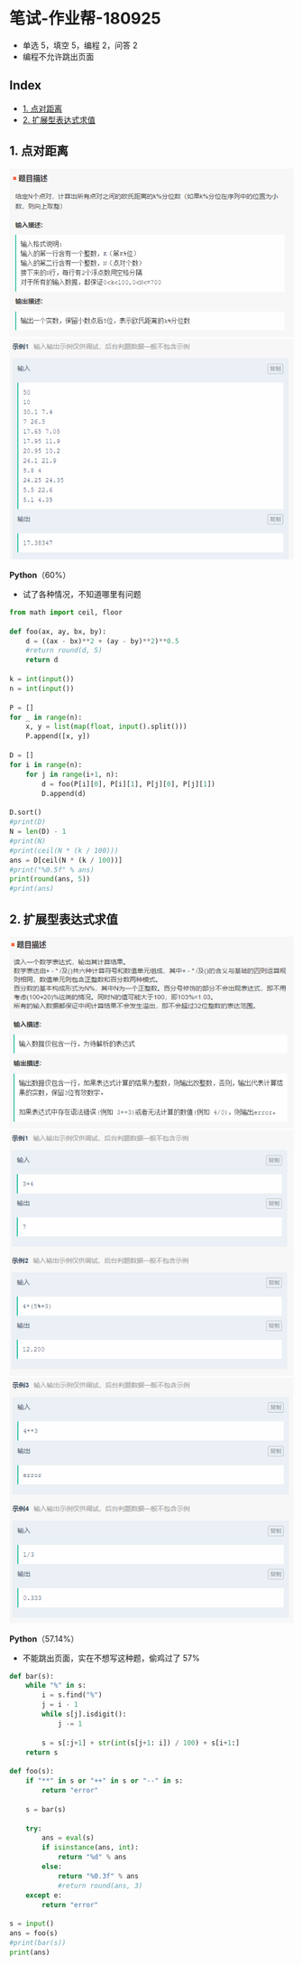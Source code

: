 笔试-作业帮-180925
===
- 单选 5，填空 5，编程 2，问答 2
- 编程不允许跳出页面

Index
---
<!-- TOC -->

- [1. 点对距离](#1-点对距离)
- [2. 扩展型表达式求值](#2-扩展型表达式求值)

<!-- /TOC -->


## 1. 点对距离

<div align="center"><img src="../_assets/TIM截图20180925203418.png" height="" /></div>
<div align="center"><img src="../_assets/TIM截图20180925203432.png" height="" /></div>

**Python**（60%）
- 试了各种情况，不知道哪里有问题
```python
from math import ceil, floor

def foo(ax, ay, bx, by):
    d = ((ax - bx)**2 + (ay - by)**2)**0.5
    #return round(d, 5)
    return d

k = int(input())
n = int(input())

P = []
for _ in range(n):
    x, y = list(map(float, input().split()))
    P.append([x, y])

D = []
for i in range(n):
    for j in range(i+1, n):
        d = foo(P[i][0], P[i][1], P[j][0], P[j][1])
        D.append(d)
        
D.sort()
#print(D)
N = len(D) - 1
#print(N)
#print(ceil(N * (k / 100)))
ans = D[ceil(N * (k / 100))]
#print("%0.5f" % ans)
print(round(ans, 5))
#print(ans)
```

## 2. 扩展型表达式求值

<div align="center"><img src="../_assets/TIM截图20180925203442.png" height="" /></div>
<div align="center"><img src="../_assets/TIM截图20180925203454.png" height="" /></div>
<div align="center"><img src="../_assets/TIM截图20180925203504.png" height="" /></div>

**Python**（57.14%）
- 不能跳出页面，实在不想写这种题，偷鸡过了 57%
```python
def bar(s):
    while "%" in s:
        i = s.find("%")
        j = i - 1
        while s[j].isdigit():
            j -= 1
        
        s = s[:j+1] + str(int(s[j+1: i]) / 100) + s[i+1:]
    return s
    
def foo(s):
    if "**" in s or "++" in s or "--" in s:
        return "error"
    
    s = bar(s)
    
    try:
        ans = eval(s)
        if isinstance(ans, int):
            return "%d" % ans
        else:
            return "%0.3f" % ans
            #return round(ans, 3)
    except e:
        return "error"

s = input()
ans = foo(s)
#print(bar(s))
print(ans)
```